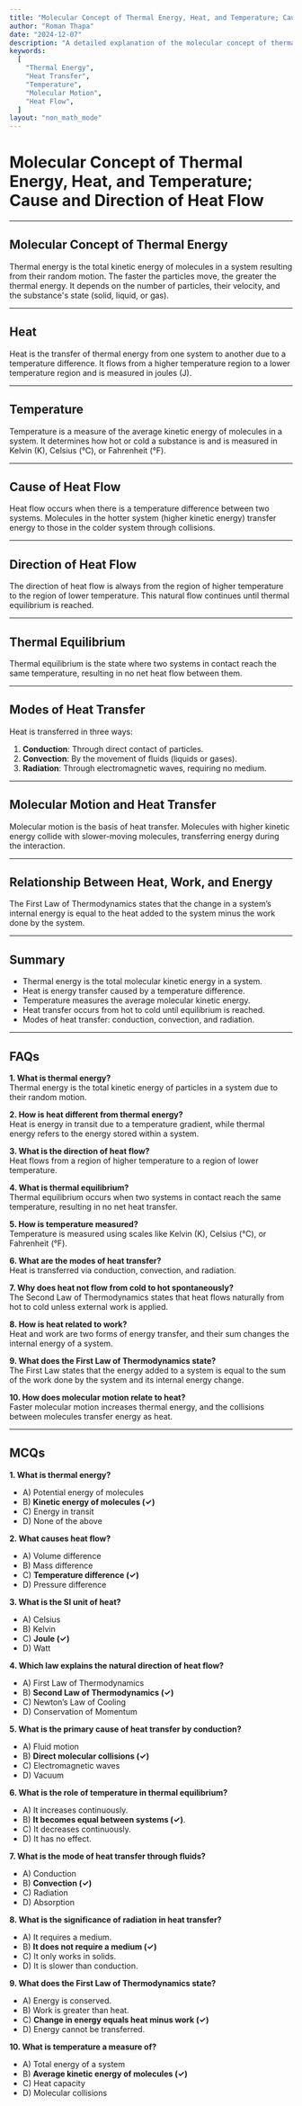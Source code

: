 ```yaml
---
title: "Molecular Concept of Thermal Energy, Heat, and Temperature; Cause and Direction of Heat Flow"
author: "Roman Thapa"
date: "2024-12-07"
description: "A detailed explanation of the molecular concept of thermal energy, heat, and temperature, including the cause and direction of heat flow."
keywords:
  [
    "Thermal Energy",
    "Heat Transfer",
    "Temperature",
    "Molecular Motion",
    "Heat Flow",
  ]
layout: "non_math_mode"
---
```


# Molecular Concept of Thermal Energy, Heat, and Temperature; Cause and Direction of Heat Flow

---

## Molecular Concept of Thermal Energy

Thermal energy is the total kinetic energy of molecules in a system resulting from their random motion. The faster the particles move, the greater the thermal energy. It depends on the number of particles, their velocity, and the substance's state (solid, liquid, or gas).

---

## Heat

Heat is the transfer of thermal energy from one system to another due to a temperature difference. It flows from a higher temperature region to a lower temperature region and is measured in joules (J).

---

## Temperature

Temperature is a measure of the average kinetic energy of molecules in a system. It determines how hot or cold a substance is and is measured in Kelvin (K), Celsius (°C), or Fahrenheit (°F).

---

## Cause of Heat Flow

Heat flow occurs when there is a temperature difference between two systems. Molecules in the hotter system (higher kinetic energy) transfer energy to those in the colder system through collisions.

---

## Direction of Heat Flow

The direction of heat flow is always from the region of higher temperature to the region of lower temperature. This natural flow continues until thermal equilibrium is reached.

---

## Thermal Equilibrium

Thermal equilibrium is the state where two systems in contact reach the same temperature, resulting in no net heat flow between them.

---

## Modes of Heat Transfer

Heat is transferred in three ways:

1. **Conduction**: Through direct contact of particles.
2. **Convection**: By the movement of fluids (liquids or gases).
3. **Radiation**: Through electromagnetic waves, requiring no medium.

---

## Molecular Motion and Heat Transfer

Molecular motion is the basis of heat transfer. Molecules with higher kinetic energy collide with slower-moving molecules, transferring energy during the interaction.

---

## Relationship Between Heat, Work, and Energy

The First Law of Thermodynamics states that the change in a system’s internal energy is equal to the heat added to the system minus the work done by the system.

---

## Summary

- Thermal energy is the total molecular kinetic energy in a system.
- Heat is energy transfer caused by a temperature difference.
- Temperature measures the average molecular kinetic energy.
- Heat transfer occurs from hot to cold until equilibrium is reached.
- Modes of heat transfer: conduction, convection, and radiation.

---

## FAQs

**1. What is thermal energy?**  
Thermal energy is the total kinetic energy of particles in a system due to their random motion.

**2. How is heat different from thermal energy?**  
Heat is energy in transit due to a temperature gradient, while thermal energy refers to the energy stored within a system.

**3. What is the direction of heat flow?**  
Heat flows from a region of higher temperature to a region of lower temperature.

**4. What is thermal equilibrium?**  
Thermal equilibrium occurs when two systems in contact reach the same temperature, resulting in no net heat transfer.

**5. How is temperature measured?**  
Temperature is measured using scales like Kelvin (K), Celsius (°C), or Fahrenheit (°F).

**6. What are the modes of heat transfer?**  
Heat is transferred via conduction, convection, and radiation.

**7. Why does heat not flow from cold to hot spontaneously?**  
The Second Law of Thermodynamics states that heat flows naturally from hot to cold unless external work is applied.

**8. How is heat related to work?**  
Heat and work are two forms of energy transfer, and their sum changes the internal energy of a system.

**9. What does the First Law of Thermodynamics state?**  
The First Law states that the energy added to a system is equal to the sum of the work done by the system and its internal energy change.

**10. How does molecular motion relate to heat?**  
Faster molecular motion increases thermal energy, and the collisions between molecules transfer energy as heat.

---

## MCQs

**1. What is thermal energy?**

- A) Potential energy of molecules
- B) **Kinetic energy of molecules (✓)**
- C) Energy in transit
- D) None of the above

**2. What causes heat flow?**

- A) Volume difference
- B) Mass difference
- C) **Temperature difference (✓)**
- D) Pressure difference

**3. What is the SI unit of heat?**

- A) Celsius
- B) Kelvin
- C) **Joule (✓)**
- D) Watt

**4. Which law explains the natural direction of heat flow?**

- A) First Law of Thermodynamics
- B) **Second Law of Thermodynamics (✓)**
- C) Newton’s Law of Cooling
- D) Conservation of Momentum

**5. What is the primary cause of heat transfer by conduction?**

- A) Fluid motion
- B) **Direct molecular collisions (✓)**
- C) Electromagnetic waves
- D) Vacuum

**6. What is the role of temperature in thermal equilibrium?**

- A) It increases continuously.
- B) **It becomes equal between systems (✓)**.
- C) It decreases continuously.
- D) It has no effect.

**7. What is the mode of heat transfer through fluids?**

- A) Conduction
- B) **Convection (✓)**
- C) Radiation
- D) Absorption

**8. What is the significance of radiation in heat transfer?**

- A) It requires a medium.
- B) **It does not require a medium (✓)**
- C) It only works in solids.
- D) It is slower than conduction.

**9. What does the First Law of Thermodynamics state?**

- A) Energy is conserved.
- B) Work is greater than heat.
- C) **Change in energy equals heat minus work (✓)**
- D) Energy cannot be transferred.

**10. What is temperature a measure of?**

- A) Total energy of a system
- B) **Average kinetic energy of molecules (✓)**
- C) Heat capacity
- D) Molecular collisions

